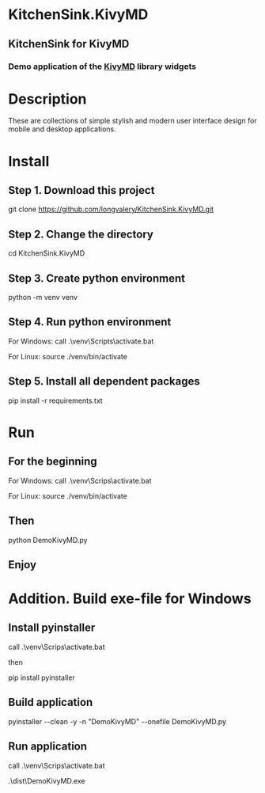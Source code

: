 # KitchenSink.KivyMD
## KitchenSink for KivyMD

### Demo application of the [KivyMD](https://github.com/longvalery/KitchenSink.KivyMD.git) library widgets

# Description
These are collections of simple stylish and modern user interface design for mobile and desktop applications.

# Install

## Step 1. Download this project

git clone https://github.com/longvalery/KitchenSink.KivyMD.git

## Step 2. Change the directory

cd KitchenSink.KivyMD 

## Step 3. Create python environment

python -m venv venv

## Step 4. Run python environment

For Windows: call .\venv\Scripts\activate.bat

For Linux:   source ./venv/bin/activate

## Step 5. Install all dependent packages

pip install -r requirements.txt 


# Run
## For the beginning

For Windows: call .\venv\Scrips\activate.bat

For Linux:   source ./venv/bin/activate

## Then

python DemoKivyMD.py

## Enjoy  


# Addition. Build exe-file for Windows
## Install pyinstaller
call .\venv\Scrips\activate.bat

then

pip install pyinstaller

## Build application
pyinstaller --clean -y -n "DemoKivyMD" --onefile DemoKivyMD.py

## Run application
call .\venv\Scrips\activate.bat

.\dist\DemoKivyMD.exe 

